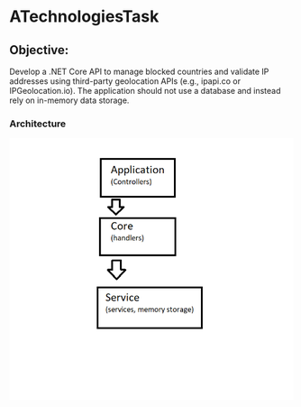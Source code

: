 # ATechnologiesTask

## Objective: 
Develop a .NET Core API to manage blocked countries and validate IP 
addresses using third-party geolocation APIs (e.g., ipapi.co or IPGeolocation.io). The 
application should not use a database and instead rely on in-memory data storage.

### Architecture
![alt text](https://github.com/3mosakr/ATechnologiesTask/blob/master/ATechnologiesTask.Api/AppArchitecture.png)
